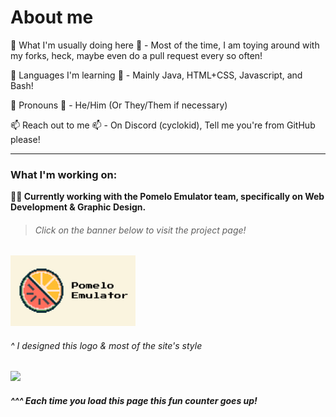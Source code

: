 # About me

🔭 What I'm usually doing here 🔭 - Most of the time, I am toying around with my forks, heck, maybe even do a pull request every so often!

🌱 Languages I'm learning 🌱 - Mainly Java, HTML+CSS, Javascript, and Bash!

👤 Pronouns 👤 - He/Him (Or They/Them if necessary)

📫 Reach out to me 📫 - On Discord (cyclokid), Tell me you're from GitHub please!

___

### What I'm working on:

**:orange::watermelon: Currently working with the Pomelo Emulator team, specifically on Web Development & Graphic Design.**

###### <blockquote>Click on the banner below to visit the project page!</blockquote>

[<img src="https://raw.githubusercontent.com/CycloKid/CycloKid/refs/heads/main/Pomelo%20Emulator%20Banner.png" width="200">](https://pomelo-emu.github.io)

###### ^ I designed this logo & most of the site's style

![](https://komarev.com/ghpvc/?username=CycloKid&color=d94500) 
##### ^^^ Each time you load this page this fun counter goes up!
